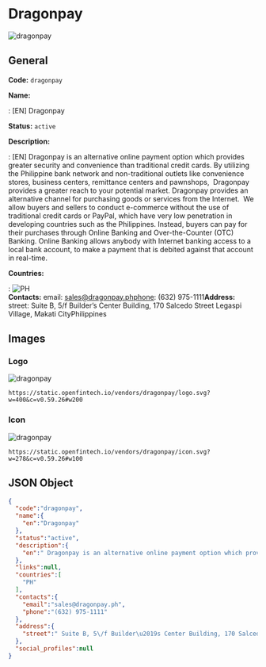 
# Dragonpay 
![dragonpay](https://static.openfintech.io/vendors/dragonpay/logo.svg?w=400&c=v0.59.26#w200)  

## General 
 
**Code:** `dragonpay` 
 
**Name:** 
 
:	[EN] Dragonpay 
 
**Status:** `active` 
 
**Description:** 
 
: [EN]  Dragonpay is an alternative online payment option which provides greater security and convenience than traditional credit cards. By utilizing the Philippine bank network and non-traditional outlets like convenience stores, business centers, remittance centers and pawnshops,  Dragonpay provides a greater reach to your potential market. Dragonpay provides an alternative channel for purchasing goods or services from the Internet.  We allow buyers and sellers to conduct e-commerce without the use of traditional credit cards or PayPal, which have very low penetration in developing countries such as the Philippines. Instead, buyers can pay for their purchases through Online Banking and Over-the-Counter (OTC) Banking. Online Banking allows anybody with Internet banking access to a local bank account, to make a payment that is debited against that account in real-time.    
 
 
**Countries:** 
 
:	![PH](https://cdnjs.cloudflare.com/ajax/libs/flag-icon-css/3.3.0/flags/4x3/ph.svg#w24)  
**Contacts:** 
email: sales@dragonpay.phphone: (632) 975-1111**Address:** 
street:  Suite B, 5/f Builder’s Center Building, 170 Salcedo Street Legaspi Village, Makati CityPhilippines  

## Images 

### Logo 
 
![dragonpay](https://static.openfintech.io/vendors/dragonpay/logo.svg?w=400&c=v0.59.26#w200)  

```
https://static.openfintech.io/vendors/dragonpay/logo.svg?w=400&c=v0.59.26#w200
```  

### Icon 
 
![dragonpay](https://static.openfintech.io/vendors/dragonpay/icon.svg?w=278&c=v0.59.26#w100)  

```
https://static.openfintech.io/vendors/dragonpay/icon.svg?w=278&c=v0.59.26#w100
```  

## JSON Object 

```json
{
  "code":"dragonpay",
  "name":{
    "en":"Dragonpay"
  },
  "status":"active",
  "description":{
    "en":" Dragonpay is an alternative online payment option which provides greater security and convenience than traditional credit cards.\u00a0By utilizing the Philippine bank network and non-traditional outlets like convenience stores, business centers, remittance centers and pawnshops,\u00a0 Dragonpay provides a greater reach to your potential market. Dragonpay provides an alternative channel for purchasing goods or services from the Internet. \u00a0We allow buyers and sellers to conduct e-commerce without the use of traditional credit cards or PayPal, which have very low penetration in developing countries such as the Philippines. Instead, buyers can pay for their purchases through Online Banking and Over-the-Counter (OTC) Banking. Online Banking\u00a0allows anybody with Internet banking access to a local bank account, to make a payment that is debited against that account in real-time. \u00a0 "
  },
  "links":null,
  "countries":[
    "PH"
  ],
  "contacts":{
    "email":"sales@dragonpay.ph",
    "phone":"(632) 975-1111"
  },
  "address":{
    "street":" Suite B, 5\/f Builder\u2019s Center Building, 170 Salcedo Street Legaspi Village, Makati CityPhilippines "
  },
  "social_profiles":null
}
```  
